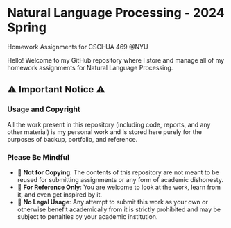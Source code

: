 # Natural Language Processing - 2024 Spring
Homework Assignments for CSCI-UA 469 @NYU

Hello! Welcome to my GitHub repository where I store and manage all of my homework assignments for Natural Language Processing.

## :warning: Important Notice :warning:

### Usage and Copyright

All the work present in this repository (including code, reports, and any other material) is my personal work and is stored here purely for the purposes of backup, portfolio, and reference.

### Please Be Mindful

- :no_entry_sign: **Not for Copying**: The contents of this repository are not meant to be reused for submitting assignments or any form of academic dishonesty.
- :memo: **For Reference Only**: You are welcome to look at the work, learn from it, and even get inspired by it.
- :cop: **No Legal Usage**: Any attempt to submit this work as your own or otherwise benefit academically from it is strictly prohibited and may be subject to penalties by your academic institution.
  
